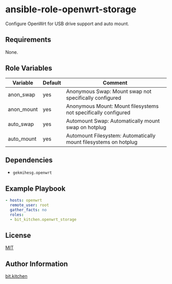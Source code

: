 ansible-role-openwrt-storage
============================

Configure OpenWrt for USB drive support and auto mount.

Requirements
------------

None.

Role Variables
--------------

Variable   | Default | Comment
---------- | ------- | -------
anon_swap  | yes     | Anonymous Swap: Mount swap not specifically configured
anon_mount | yes     | Anonymous Mount: Mount filesystems not specifically configured
auto_swap  | yes     | Automount Swap: Automatically mount swap on hotplug
auto_mount | yes     | Automount Filesystem: Automatically mount filesystems on hotplug

Dependencies
------------

* `gekmihesg.openwrt`

Example Playbook
----------------

```yml
- hosts: openwrt
  remote_user: root
  gather_facts: no
  roles:
  - bit_kitchen.openwrt_storage
```

License
-------

[MIT](LICENSE)

Author Information
------------------

[bit.kitchen](https://github.com/bit-kitchen)
